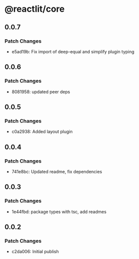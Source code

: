 # @reactlit/core

## 0.0.7

### Patch Changes

- e5ad19b: Fix import of deep-equal and simplify plugin typing

## 0.0.6

### Patch Changes

- 8081958: updated peer deps

## 0.0.5

### Patch Changes

- c0a2938: Added layout plugin

## 0.0.4

### Patch Changes

- 741e8bc: Updated readme, fix dependencies

## 0.0.3

### Patch Changes

- 1e44fbd: package types with tsc, add readmes

## 0.0.2

### Patch Changes

- c2da006: Initial publish
